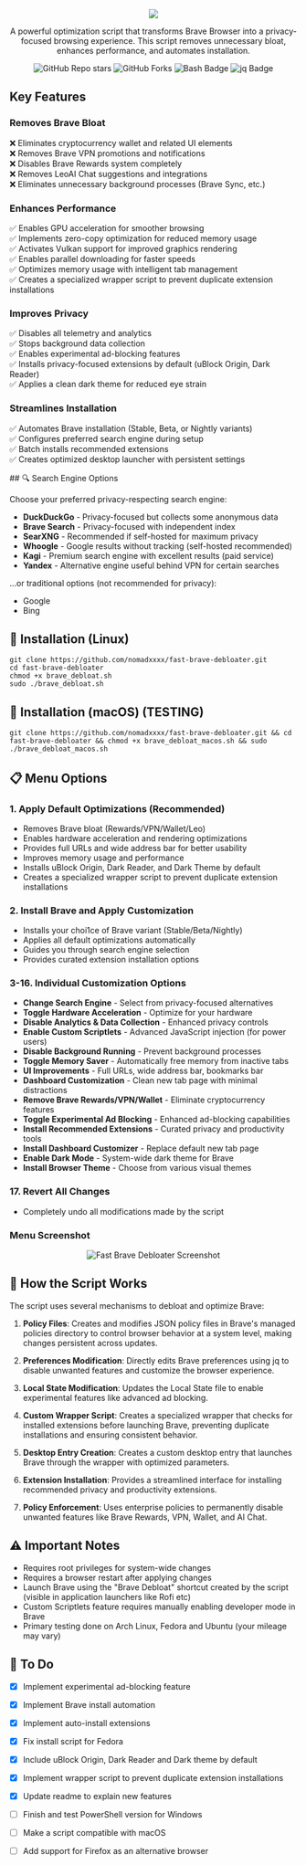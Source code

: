 
<p align="center">
  <img src="https://github.com/nomadxxxx/fast-brave-debloater/blob/main/assets/FastBraveDebloat_logo_small.png?raw=true" />
</p>
<p align="center">
A powerful optimization script that transforms Brave Browser into a privacy-focused browsing experience. This script removes unnecessary bloat, enhances performance, and automates installation.
</p>
<p align="center">
  <img src="https://img.shields.io/github/stars/nomadxxxx/fast-brave-debloater?style=flat-square&color=ff7a18" alt="GitHub Repo stars">
  <img src="https://img.shields.io/github/forks/nomadxxxx/fast-brave-debloater?style=flat-square&color=ff7a18" alt="GitHub Forks">
  <img src="https://img.shields.io/badge/-Bash-ff7a18?style=flat-square&logo=gnu-bash&logoColor=white" alt="Bash Badge">
  <img src="https://img.shields.io/badge/-jq-ff7a18?style=flat-square&logo=jq&logoColor=white" alt="jq Badge">
</p>

## Key Features
### Removes Brave Bloat
❌ Eliminates cryptocurrency wallet and related UI elements  
❌ Removes Brave VPN promotions and notifications  
❌ Disables Brave Rewards system completely  
❌ Removes LeoAI Chat suggestions and integrations  
❌ Eliminates unnecessary background processes (Brave Sync, etc.)  

### Enhances Performance
✅ Enables GPU acceleration for smoother browsing  
✅ Implements zero-copy optimization for reduced memory usage  
✅ Activates Vulkan support for improved graphics rendering  
✅ Enables parallel downloading for faster speeds  
✅ Optimizes memory usage with intelligent tab management  
✅ Creates a specialized wrapper script to prevent duplicate extension installations  

### Improves Privacy
✅ Disables all telemetry and analytics  
✅ Stops background data collection  
✅ Enables experimental ad-blocking features  
✅ Installs privacy-focused extensions by default (uBlock Origin, Dark Reader)  
✅ Applies a clean dark theme for reduced eye strain  

### Streamlines Installation
✅ Automates Brave installation (Stable, Beta, or Nightly variants)  
✅ Configures preferred search engine during setup  
✅ Batch installs recommended extensions  
✅ Creates optimized desktop launcher with persistent settings  
</p>
## 🔍 Search Engine Options

Choose your preferred privacy-respecting search engine:

- **DuckDuckGo** - Privacy-focused but collects some anonymous data
- **Brave Search** - Privacy-focused with independent index
- **SearXNG** - Recommended if self-hosted for maximum privacy
- **Whoogle** - Google results without tracking (self-hosted recommended)
- **Kagi** - Premium search engine with excellent results (paid service)
- **Yandex** - Alternative engine useful behind VPN for certain searches

...or traditional options (not recommended for privacy):
- Google
- Bing

## 🔧 Installation (Linux)
```
git clone https://github.com/nomadxxxx/fast-brave-debloater.git
cd fast-brave-debloater
chmod +x brave_debloat.sh
sudo ./brave_debloat.sh
```
## 🔧 Installation (macOS) (TESTING)
```
git clone https://github.com/nomadxxxx/fast-brave-debloater.git && cd fast-brave-debloater && chmod +x brave_debloat_macos.sh && sudo ./brave_debloat_macos.sh
```
## 📋 Menu Options

### 1. Apply Default Optimizations (Recommended)
- Removes Brave bloat (Rewards/VPN/Wallet/Leo)
- Enables hardware acceleration and rendering optimizations
- Provides full URLs and wide address bar for better usability
- Improves memory usage and performance
- Installs uBlock Origin, Dark Reader, and Dark Theme by default
- Creates a specialized wrapper script to prevent duplicate extension installations

### 2. Install Brave and Apply Customization
- Installs your choi1ce of Brave variant (Stable/Beta/Nightly)
- Applies all default optimizations automatically
- Guides you through search engine selection
- Provides curated extension installation options

### 3-16. Individual Customization Options
- **Change Search Engine** - Select from privacy-focused alternatives
- **Toggle Hardware Acceleration** - Optimize for your hardware
- **Disable Analytics & Data Collection** - Enhanced privacy controls
- **Enable Custom Scriptlets** - Advanced JavaScript injection (for power users)
- **Disable Background Running** - Prevent background processes
- **Toggle Memory Saver** - Automatically free memory from inactive tabs
- **UI Improvements** - Full URLs, wide address bar, bookmarks bar
- **Dashboard Customization** - Clean new tab page with minimal distractions
- **Remove Brave Rewards/VPN/Wallet** - Eliminate cryptocurrency features
- **Toggle Experimental Ad Blocking** - Enhanced ad-blocking capabilities
- **Install Recommended Extensions** - Curated privacy and productivity tools
- **Install Dashboard Customizer** - Replace default new tab page
- **Enable Dark Mode** - System-wide dark theme for Brave
- **Install Browser Theme** - Choose from various visual themes
  
### 17. Revert All Changes
- Completely undo all modifications made by the script

### Menu Screenshot
<p align="center">
  <img src="https://github.com/nomadxxxx/fast-brave-debloater/blob/main/screenshot.png" alt="Fast Brave Debloater Screenshot">
</p>

## 🔄 How the Script Works

The script uses several mechanisms to debloat and optimize Brave:

1. **Policy Files**: Creates and modifies JSON policy files in Brave's managed policies directory to control browser behavior at a system level, making changes persistent across updates.

2. **Preferences Modification**: Directly edits Brave preferences using jq to disable unwanted features and customize the browser experience.

3. **Local State Modification**: Updates the Local State file to enable experimental features like advanced ad blocking.

4. **Custom Wrapper Script**: Creates a specialized wrapper that checks for installed extensions before launching Brave, preventing duplicate installations and ensuring consistent behavior.

5. **Desktop Entry Creation**: Creates a custom desktop entry that launches Brave through the wrapper with optimized parameters.

6. **Extension Installation**: Provides a streamlined interface for installing recommended privacy and productivity extensions.

7. **Policy Enforcement**: Uses enterprise policies to permanently disable unwanted features like Brave Rewards, VPN, Wallet, and AI Chat.

## ⚠️ Important Notes

- Requires root privileges for system-wide changes
- Requires a browser restart after applying changes
- Launch Brave using the "Brave Debloat" shortcut created by the script (visible in application launchers like Rofi etc)
- Custom Scriptlets feature requires manually enabling developer mode in Brave
- Primary testing done on Arch Linux, Fedora and Ubuntu (your mileage may vary)

## 📝 To Do

- [x] Implement experimental ad-blocking feature
- [x] Implement Brave install automation
- [x] Implement auto-install extensions
- [x] Fix install script for Fedora
- [x] Include uBlock Origin, Dark Reader and Dark theme by default
- [x] Implement wrapper script to prevent duplicate extension installations
- [x] Update readme to explain new features
- [ ] Finish and test PowerShell version for Windows
- [ ] Make a script compatible with macOS
- [ ] Add support for Firefox as an alternative browser

